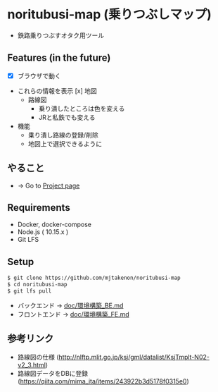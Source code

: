 # noritubusi-map (乗りつぶしマップ)

* 鉄路乗りつぶすオタク用ツール

## Features (in the future)

* [x] ブラウザで動く
* これらの情報を表示
  [x] 地図
  * 路線図
    * 乗り潰したところは色を変える
    * JRと私鉄でも変える
* 機能
  * 乗り潰し路線の登録/削除
  * 地図上で選択できるように

## やること

* -> Go to [Project page](../../projects/1)

## Requirements

- Docker, docker-compose
- Node.js ( 10.15.x )
- Git LFS

## Setup

```sh
$ git clone https://github.com/mjtakenon/noritubusi-map
$ cd noritubusi-map
$ git lfs pull
```

- バックエンド   → [doc/環境構築_BE.md](doc/環境構築_BE.md)
- フロントエンド → [doc/環境構築_FE.md](doc/環境構築_FE.md)


## 参考リンク

* 路線図の仕様
  (http://nlftp.mlit.go.jp/ksj/gml/datalist/KsjTmplt-N02-v2_3.html)
* 路線図データをDBに登録
  (https://qiita.com/mima_ita/items/243922b3d5178f0315e0)
